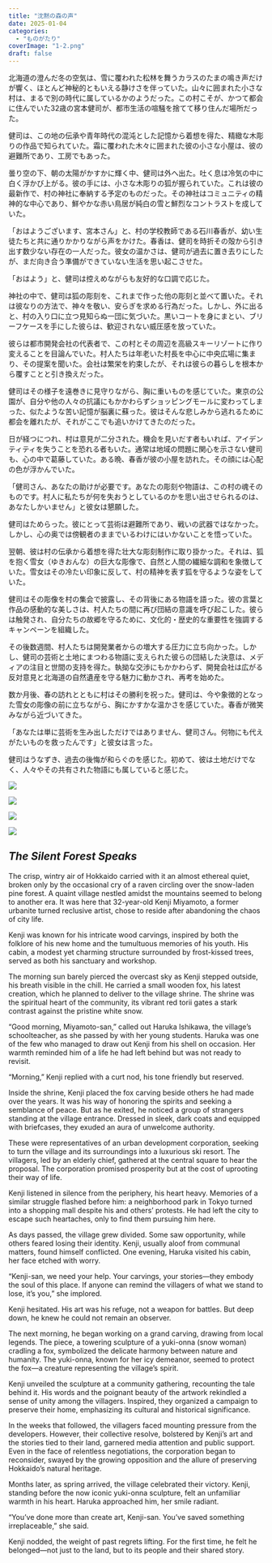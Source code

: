 ```yaml
---
title: "沈黙の森の声"
date: 2025-01-04
categories: 
  - "ものがたり"
coverImage: "1-2.png"
draft: false
---
```


北海道の澄んだ冬の空気は、雪に覆われた松林を舞うカラスのたまの鳴き声だけが響く、ほとんど神秘的ともいえる静けさを伴っていた。山々に囲まれた小さな村は、まるで別の時代に属しているかのようだった。この村こそが、かつて都会に住んでいた32歳の宮本健司が、都市生活の喧騒を捨てて移り住んだ場所だった。

健司は、この地の伝承や青年時代の混沌とした記憶から着想を得た、精緻な木彫りの作品で知られていた。霜に覆われた木々に囲まれた彼の小さな小屋は、彼の避難所であり、工房でもあった。

曇り空の下、朝の太陽がかすかに輝く中、健司は外へ出た。吐く息は冷気の中に白く浮かび上がる。彼の手には、小さな木彫りの狐が握られていた。これは彼の最新作で、村の神社に奉納する予定のものだった。その神社はコミュニティの精神的な中心であり、鮮やかな赤い鳥居が純白の雪と鮮烈なコントラストを成していた。

「おはようございます、宮本さん」と、村の学校教師である石川春香が、幼い生徒たちと共に通りかかりながら声をかけた。春香は、健司を時折その殻から引き出す数少ない存在の一人だった。彼女の温かさは、健司が過去に置き去りにしたが、まだ向き合う準備ができていない生活を思い起こさせた。

「おはよう」と、健司は控えめながらも友好的な口調で応じた。

神社の中で、健司は狐の彫刻を、これまで作った他の彫刻と並べて置いた。それは彼なりの方法で、神々を敬い、安らぎを求める行為だった。しかし、外に出ると、村の入り口に立つ見知らぬ一団に気づいた。黒いコートを身にまとい、ブリーフケースを手にした彼らは、歓迎されない威圧感を放っていた。

彼らは都市開発会社の代表者で、この村とその周辺を高級スキーリゾートに作り変えることを目論んでいた。村人たちは年老いた村長を中心に中央広場に集まり、その提案を聞いた。会社は繁栄を約束したが、それは彼らの暮らしを根本から覆すことと引き換えだった。

健司はその様子を遠巻きに見守りながら、胸に重いものを感じていた。東京の公園が、自分や他の人々の抗議にもかかわらずショッピングモールに変わってしまった、似たような苦い記憶が脳裏に蘇った。彼はそんな悲しみから逃れるために都会を離れたが、それがここでも追いかけてきたのだった。

日が経つにつれ、村は意見が二分された。機会を見いだす者もいれば、アイデンティティを失うことを恐れる者もいた。通常は地域の問題に関心を示さない健司も、心の中で葛藤していた。ある晩、春香が彼の小屋を訪れた。その顔には心配の色が浮かんでいた。

「健司さん、あなたの助けが必要です。あなたの彫刻や物語は、この村の魂そのものです。村人に私たちが何を失おうとしているのかを思い出させられるのは、あなたしかいません」と彼女は懇願した。

健司はためらった。彼にとって芸術は避難所であり、戦いの武器ではなかった。しかし、心の奥では傍観者のままでいるわけにはいかないことを悟っていた。

翌朝、彼は村の伝承から着想を得た壮大な彫刻制作に取り掛かった。それは、狐を抱く雪女（ゆきおんな）の巨大な彫像で、自然と人間の繊細な調和を象徴していた。雪女はその冷たい印象に反して、村の精神を表す狐を守るような姿をしていた。

健司はその彫像を村の集会で披露し、その背後にある物語を語った。彼の言葉と作品の感動的な美しさは、村人たちの間に再び団結の意識を呼び起こした。彼らは触発され、自分たちの故郷を守るために、文化的・歴史的な重要性を強調するキャンペーンを組織した。

その後数週間、村人たちは開発業者からの増大する圧力に立ち向かった。しかし、健司の芸術と土地にまつわる物語に支えられた彼らの団結した決意は、メディアの注目と世間の支持を得た。執拗な交渉にもかかわらず、開発会社は広がる反対意見と北海道の自然遺産を守る魅力に動かされ、再考を始めた。

数か月後、春の訪れとともに村はその勝利を祝った。健司は、今や象徴的となった雪女の彫像の前に立ちながら、胸にかすかな温かさを感じていた。春香が微笑みながら近づいてきた。

「あなたは単に芸術を生み出しただけではありません、健司さん。何物にも代えがたいものを救ったんです」と彼女は言った。

健司はうなずき、過去の後悔が和らぐのを感じた。初めて、彼は土地だけでなく、人々やその共有された物語にも属していると感じた。

![](images/1-2-1024x585.png)

![](images/2-2-1024x585.png)

![](images/3-2-1024x585.png)

![](images/4-2-1024x585.png)

## _The Silent Forest Speaks_

The crisp, wintry air of Hokkaido carried with it an almost ethereal quiet, broken only by the occasional cry of a raven circling over the snow-laden pine forest. A quaint village nestled amidst the mountains seemed to belong to another era. It was here that 32-year-old Kenji Miyamoto, a former urbanite turned reclusive artist, chose to reside after abandoning the chaos of city life.

Kenji was known for his intricate wood carvings, inspired by both the folklore of his new home and the tumultuous memories of his youth. His cabin, a modest yet charming structure surrounded by frost-kissed trees, served as both his sanctuary and workshop.

The morning sun barely pierced the overcast sky as Kenji stepped outside, his breath visible in the chill. He carried a small wooden fox, his latest creation, which he planned to deliver to the village shrine. The shrine was the spiritual heart of the community, its vibrant red torii gates a stark contrast against the pristine white snow.

“Good morning, Miyamoto-san,” called out Haruka Ishikawa, the village’s schoolteacher, as she passed by with her young students. Haruka was one of the few who managed to draw out Kenji from his shell on occasion. Her warmth reminded him of a life he had left behind but was not ready to revisit.

“Morning,” Kenji replied with a curt nod, his tone friendly but reserved.

Inside the shrine, Kenji placed the fox carving beside others he had made over the years. It was his way of honoring the spirits and seeking a semblance of peace. But as he exited, he noticed a group of strangers standing at the village entrance. Dressed in sleek, dark coats and equipped with briefcases, they exuded an aura of unwelcome authority.

These were representatives of an urban development corporation, seeking to turn the village and its surroundings into a luxurious ski resort. The villagers, led by an elderly chief, gathered at the central square to hear the proposal. The corporation promised prosperity but at the cost of uprooting their way of life.

Kenji listened in silence from the periphery, his heart heavy. Memories of a similar struggle flashed before him: a neighborhood park in Tokyo turned into a shopping mall despite his and others’ protests. He had left the city to escape such heartaches, only to find them pursuing him here.

As days passed, the village grew divided. Some saw opportunity, while others feared losing their identity. Kenji, usually aloof from communal matters, found himself conflicted. One evening, Haruka visited his cabin, her face etched with worry.

“Kenji-san, we need your help. Your carvings, your stories—they embody the soul of this place. If anyone can remind the villagers of what we stand to lose, it’s you,” she implored.

Kenji hesitated. His art was his refuge, not a weapon for battles. But deep down, he knew he could not remain an observer.

The next morning, he began working on a grand carving, drawing from local legends. The piece, a towering sculpture of a yuki-onna (snow woman) cradling a fox, symbolized the delicate harmony between nature and humanity. The yuki-onna, known for her icy demeanor, seemed to protect the fox—a creature representing the village’s spirit.

Kenji unveiled the sculpture at a community gathering, recounting the tale behind it. His words and the poignant beauty of the artwork rekindled a sense of unity among the villagers. Inspired, they organized a campaign to preserve their home, emphasizing its cultural and historical significance.

In the weeks that followed, the villagers faced mounting pressure from the developers. However, their collective resolve, bolstered by Kenji’s art and the stories tied to their land, garnered media attention and public support. Even in the face of relentless negotiations, the corporation began to reconsider, swayed by the growing opposition and the allure of preserving Hokkaido’s natural heritage.

Months later, as spring arrived, the village celebrated their victory. Kenji, standing before the now iconic yuki-onna sculpture, felt an unfamiliar warmth in his heart. Haruka approached him, her smile radiant.

“You’ve done more than create art, Kenji-san. You’ve saved something irreplaceable,” she said.

Kenji nodded, the weight of past regrets lifting. For the first time, he felt he belonged—not just to the land, but to its people and their shared story.

